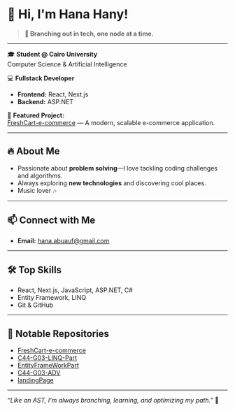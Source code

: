# 👋 Hi, I'm Hana Hany!

> **🌳 Branching out in tech, one node at a time.**

---

🎓 **Student @ Cairo University**  
Computer Science & Artificial Intelligence

💻 **Fullstack Developer**  
- **Frontend:** React, Next.js  
- **Backend:** ASP.NET

🌟 **Featured Project:**  
[FreshCart-e-commerce](https://github.com/HanaAboauf/FreshCart-e-commerce) — A modern, scalable e-commerce application.

---

## 🔥 About Me

- Passionate about **problem solving**—I love tackling coding challenges and algorithms.
- Always exploring **new technologies** and discovering cool places.
- Music lover 🎶

---

## 📫 Connect with Me

- **Email:** hana.abuauf@gmail.com

---

## 🛠️ Top Skills

- React, Next.js, JavaScript, ASP.NET, C#
- Entity Framework, LINQ
- Git & GitHub

---

## 🚀 Notable Repositories

- [FreshCart-e-commerce](https://github.com/HanaAboauf/FreshCart-e-commerce)
- [C44-G03-LINQ-Part](https://github.com/HanaAboauf/C44-G03-LINQ-Part)
- [EntityFrameWorkPart](https://github.com/HanaAboauf/EntityFrameWorkPart)
- [C44-G03-ADV](https://github.com/HanaAboauf/C44-G03-ADV)
- [landingPage](https://github.com/hassan5464/landingPage)

---

*“Like an AST, I’m always branching, learning, and optimizing my path.”* 🌱
